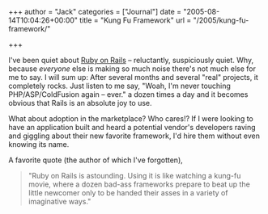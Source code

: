 +++
author = "Jack"
categories = ["Journal"]
date = "2005-08-14T10:04:26+00:00"
title = "Kung Fu Framework"
url = "/2005/kung-fu-framework/"

+++

I've been quiet about [Ruby on Rails][1] &#8211; reluctantly, suspiciously quiet. Why, because _everyone_ else is making so much noise there's not much else for me to say. I will sum up: After several months and several "real" projects, it completely rocks. Just listen to me say, "Woah, I'm never touching PHP/ASP/ColdFusion again &#8211; ever." a dozen times a day and it becomes obvious that Rails is an absolute joy to use.

What about adoption in the marketplace? Who cares!? If I were looking to have an application built and heard a potential vendor's developers raving and giggling about their new favorite framework, I'd hire them without even knowing its name.

A favorite quote (the author of which I've forgotten),

> 
> 
> "Ruby on Rails is astounding. Using it is like watching a kung-fu movie, where a dozen bad-ass frameworks prepare to beat up the little newcomer only to be handed their asses in a variety of imaginative ways."
> 
>

 [1]: http://rubyonrails.org